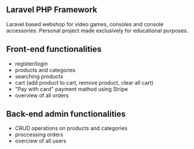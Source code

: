 ## Laravel PHP Framework

Laravel based webshop for video games, consoles and console accessories. Personal project made exclusively for educational purposes.

## Front-end functionalities
* register/login
* products and categories
* searching products
* cart (add product to cart, remove product, clear all cart)
* "Pay with card" payment mathod using Stripe
* overview of all orders

## Back-end admin functionalities
* CRUD operations on products and categories
* proccessing orders
* overciew of all users
